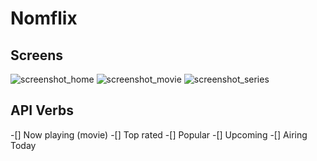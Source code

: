 # Nomflix

## Screens
  ![screenshot_home](https://user-images.githubusercontent.com/74476122/109795010-2f788980-7c62-11eb-85c2-58dcc91ffd34.png)
  ![screenshot_movie](https://user-images.githubusercontent.com/74476122/109795053-3a331e80-7c62-11eb-83cf-d1a04790c5c9.png)
  ![screenshot_series](https://user-images.githubusercontent.com/74476122/109795065-3d2e0f00-7c62-11eb-8cb0-d63960ba1ff6.png)


## API Verbs
-[] Now playing (movie)
-[] Top rated
-[] Popular
-[] Upcoming
-[] Airing Today
